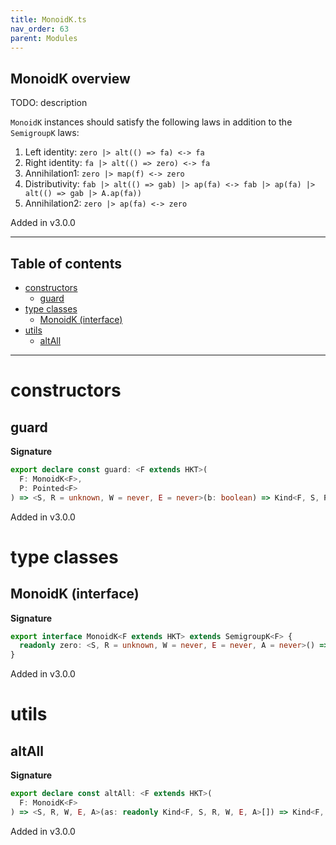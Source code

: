 ```yaml
---
title: MonoidK.ts
nav_order: 63
parent: Modules
---
```


## MonoidK overview

TODO: description

`MonoidK` instances should satisfy the following laws in addition to the `SemigroupK` laws:

1. Left identity: `zero |> alt(() => fa) <-> fa`
2. Right identity: `fa |> alt(() => zero) <-> fa`
3. Annihilation1: `zero |> map(f) <-> zero`
4. Distributivity: `fab |> alt(() => gab) |> ap(fa) <-> fab |> ap(fa) |> alt(() => gab |> A.ap(fa))`
5. Annihilation2: `zero |> ap(fa) <-> zero`

Added in v3.0.0

---

<h2 class="text-delta">Table of contents</h2>

- [constructors](#constructors)
  - [guard](#guard)
- [type classes](#type-classes)
  - [MonoidK (interface)](#monoidk-interface)
- [utils](#utils)
  - [altAll](#altall)

---

# constructors

## guard

**Signature**

```ts
export declare const guard: <F extends HKT>(
  F: MonoidK<F>,
  P: Pointed<F>
) => <S, R = unknown, W = never, E = never>(b: boolean) => Kind<F, S, R, W, E, void>
```

Added in v3.0.0

# type classes

## MonoidK (interface)

**Signature**

```ts
export interface MonoidK<F extends HKT> extends SemigroupK<F> {
  readonly zero: <S, R = unknown, W = never, E = never, A = never>() => Kind<F, S, R, W, E, A>
}
```

Added in v3.0.0

# utils

## altAll

**Signature**

```ts
export declare const altAll: <F extends HKT>(
  F: MonoidK<F>
) => <S, R, W, E, A>(as: readonly Kind<F, S, R, W, E, A>[]) => Kind<F, S, R, W, E, A>
```

Added in v3.0.0
